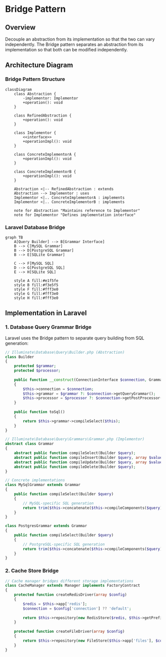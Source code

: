 # Bridge Pattern

## Overview

Decouple an abstraction from its implementation so that the two can vary independently. The Bridge pattern separates an abstraction from its implementation so that both can be modified independently.

## Architecture Diagram

### Bridge Pattern Structure

```mermaid
classDiagram
    class Abstraction {
        -implementor: Implementor
        +operation(): void
    }
    
    class RefinedAbstraction {
        +operation(): void
    }
    
    class Implementor {
        <<interface>>
        +operationImpl(): void
    }
    
    class ConcreteImplementorA {
        +operationImpl(): void
    }
    
    class ConcreteImplementorB {
        +operationImpl(): void
    }
    
    Abstraction <|-- RefinedAbstraction : extends
    Abstraction --> Implementor : uses
    Implementor <|.. ConcreteImplementorA : implements
    Implementor <|.. ConcreteImplementorB : implements
    
    note for Abstraction "Maintains reference to Implementor"
    note for Implementor "Defines implementation interface"
```

### Laravel Database Bridge

```mermaid
graph TB
    A[Query Builder] --> B[Grammar Interface]
    B --> C[MySQL Grammar]
    B --> D[PostgreSQL Grammar]
    B --> E[SQLite Grammar]
    
    C --> F[MySQL SQL]
    D --> G[PostgreSQL SQL]
    E --> H[SQLite SQL]
    
    style A fill:#e1f5fe
    style B fill:#f3e5f5
    style F fill:#fff3e0
    style G fill:#fff3e0
    style H fill:#fff3e0
```

## Implementation in Laravel

### 1. Database Query Grammar Bridge

Laravel uses the Bridge pattern to separate query building from SQL generation:

```php
// Illuminate\Database\Query\Builder.php (Abstraction)
class Builder
{
    protected $grammar;
    protected $processor;
    
    public function __construct(ConnectionInterface $connection, Grammar $grammar = null, Processor $processor = null)
    {
        $this->connection = $connection;
        $this->grammar = $grammar ?: $connection->getQueryGrammar();
        $this->processor = $processor ?: $connection->getPostProcessor();
    }
    
    public function toSql()
    {
        return $this->grammar->compileSelect($this);
    }
}

// Illuminate\Database\Query\Grammars\Grammar.php (Implementor)
abstract class Grammar
{
    abstract public function compileSelect(Builder $query);
    abstract public function compileInsert(Builder $query, array $values);
    abstract public function compileUpdate(Builder $query, array $values);
    abstract public function compileDelete(Builder $query);
}

// Concrete implementations
class MySqlGrammar extends Grammar
{
    public function compileSelect(Builder $query)
    {
        // MySQL-specific SQL generation
        return trim($this->concatenate($this->compileComponents($query)));
    }
}

class PostgresGrammar extends Grammar
{
    public function compileSelect(Builder $query)
    {
        // PostgreSQL-specific SQL generation
        return trim($this->concatenate($this->compileComponents($query)));
    }
}
```

### 2. Cache Store Bridge

```php
// Cache manager bridges different storage implementations
class CacheManager extends Manager implements FactoryContract
{
    protected function createRedisDriver(array $config)
    {
        $redis = $this->app['redis'];
        $connection = $config['connection'] ?? 'default';
        
        return $this->repository(new RedisStore($redis, $this->getPrefix($config), $connection));
    }
    
    protected function createFileDriver(array $config)
    {
        return $this->repository(new FileStore($this->app['files'], $config['path']));
    }
}
```